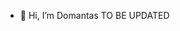 - 👋 Hi, I’m Domantas
TO BE UPDATED

<!---
DomantasMk/DomantasMk is a ✨ special ✨ repository because its `README.md` (this file) appears on your GitHub profile.
You can click the Preview link to take a look at your changes.
--->
